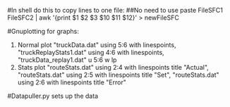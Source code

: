 
#In shell do this to copy lines to one file: ##No need to use
paste FileSFC1 FileSFC2 | awk '{print $1 $2 $3 $10 $11 $12}' > newFileSFC


#Gnuplotting for graphs:
1. Normal
plot "truckData.dat" using 5:6 with linespoints, "truckReplayStats1.dat" using 4:6 with linespoints, "truckData_replay1.dat" u 5:6 w lp
2. Stats
plot "routeStats.dat" using 2:4 with linespoints title "Actual", "routeStats.dat" using 2:5 with linespoints title "Set", "routeStats.dat" using 2:6 with linespoints title "Error"

#Datapuller.py sets up the data

